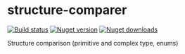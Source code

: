 # structure-comparer

[![Build status](https://ci.appveyor.com/api/projects/status/e25wawak9781jv0u?svg=true)](https://ci.appveyor.com/project/jeduardocosta/structure-comparer)
[![Nuget version](https://img.shields.io/nuget/v/StructureComparer.svg)](https://www.nuget.org/packages/StructureComparer/)
[![Nuget downloads](https://img.shields.io/nuget/dt/StructureComparer.svg)](https://www.nuget.org/packages/StructureComparer/)

Structure comparison (primitive and complex type, enums)